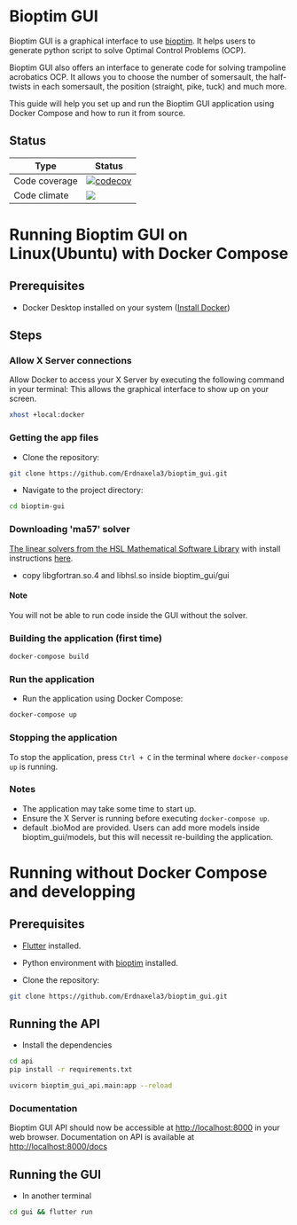 
# Bioptim GUI

Bioptim GUI is a graphical interface to use [bioptim](https://github.com/pyomeca/bioptim). It helps users to generate python script to solve Optimal Control Problems (OCP).

Bioptim GUI also offers an interface to generate code for solving trampoline acrobatics OCP.
It allows you to choose the number of somersault, the half-twists in each somersault, the position (straight, pike, tuck) and much more.

This guide will help you set up and run the Bioptim GUI application using Docker Compose and how to run it from source.

## Status

| Type          |Status                                                                                                                                                                |
|---------------|-----------------------------------------------------------------------------------------------------------------------------------------------------------------------|
| Code coverage | [![codecov](https://codecov.io/gh/Erdnaxela3/bioptim_gui/graph/badge.svg?token=BDDRIU6QO5)](https://codecov.io/gh/Erdnaxela3/bioptim_gui)                                   |
| Code climate  | <a href="https://codeclimate.com/github/Erdnaxela3/bioptim_gui/maintainability"><img src="https://api.codeclimate.com/v1/badges/1f0c8a0756000c5764d2/maintainability" /></a> |

# Running Bioptim GUI on Linux(Ubuntu) with Docker Compose

## Prerequisites

- Docker Desktop installed on your system ([Install Docker](<https://www.docker.com/products/docker-desktop/>))

## Steps

### Allow X Server connections

Allow Docker to access your X Server by executing the following command in your terminal:
This allows the graphical interface to show up on your screen.

```bash
xhost +local:docker
```

### Getting the app files

- Clone the repository:

```bash
git clone https://github.com/Erdnaxela3/bioptim_gui.git
```

- Navigate to the project directory:

 ```bash
cd bioptim-gui
```

### Downloading 'ma57' solver

[The linear solvers from the HSL Mathematical Software Library](http://www.hsl.rl.ac.uk/index.html) with install instructions [here](https://github.com/casadi/casadi/wiki/Obtaining-HSL).

- copy libgfortran.so.4 and libhsl.so inside bioptim_gui/gui

#### Note

You will not be able to run code inside the GUI without the solver.

### Building the application (first time)

```bash
docker-compose build
```

### Run the application

- Run the application using Docker Compose:

```bash
docker-compose up
```

### Stopping the application

To stop the application, press `Ctrl + C` in the terminal where `docker-compose up` is running.

### Notes

- The application may take some time to start up.
- Ensure the X Server is running before executing `docker-compose up`.
- default .bioMod are provided. Users can add more models inside bioptim_gui/models, but this will necessit re-building the application.

# Running without Docker Compose and developping

## Prerequisites

- [Flutter](https://docs.flutter.dev/get-started/install) installed.
- Python environment with [bioptim](https://github.com/pyomeca/bioptim) installed.

- Clone the repository:

```bash
git clone https://github.com/Erdnaxela3/bioptim_gui.git
```

## Running the API

- Install the dependencies

```bash
cd api
pip install -r requirements.txt
```

```bash
uvicorn bioptim_gui_api.main:app --reload 
```

### Documentation

Bioptim GUI API should now be accessible at <http://localhost:8000> in your web browser.
Documentation on API is available  at <http://localhost:8000/docs>

## Running the GUI

- In another terminal

```bash
cd gui && flutter run
```

